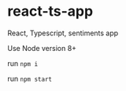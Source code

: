 # react-ts-app
React, Typescript, sentiments app

Use Node version 8+

run `npm i`


run `npm start`

